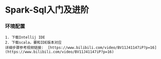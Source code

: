 # Spark-Sql入门及进阶

### 环境配置
    1. 下载Intellij IDE
    2. 下载scala，要和IDE版本对应
    详细步骤参考视频链接:  [https://www.bilibili.com/video/BV11J41147iP?p=16](https://www.bilibili.com/video/BV11J41147iP?p=16)

